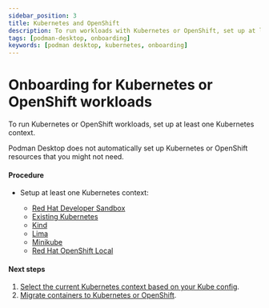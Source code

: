 ```yaml
---
sidebar_position: 3
title: Kubernetes and OpenShift
description: To run workloads with Kubernetes or OpenShift, set up at least one Kubernetes context.
tags: [podman-desktop, onboarding]
keywords: [podman desktop, kubernetes, onboarding]
---
```


# Onboarding for Kubernetes or OpenShift workloads

To run Kubernetes or OpenShift workloads, set up at least one Kubernetes context.

Podman Desktop does not automatically set up Kubernetes or OpenShift resources that you might not need.

#### Procedure

- Setup at least one Kubernetes context:

  - [Red Hat Developer Sandbox](/docs/onboarding/kubernetes/developer-sandbox)
  - [Existing Kubernetes](/docs/onboarding/kubernetes/existing-kubernetes)
  - [Kind](/docs/onboarding/kubernetes/kind)
  - [Lima](/docs/onboarding/kubernetes/lima)
  - [Minikube](/docs/onboarding/kubernetes/minikube)
  - [Red Hat OpenShift Local](/docs/onboarding/kubernetes/openshift-local)

#### Next steps

1. [Select the current Kubernetes context based on your Kube config](/docs/kubernetes/viewing-and-selecting-current-kubernete-context).
1. [Migrate containers to Kubernetes or OpenShift](/docs/kubernetes).

